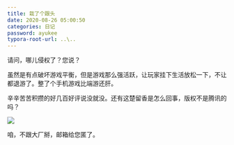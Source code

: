 ```yaml
---
title: 栽了个跟头
date: 2020-08-26 05:00:50
categories: 日记
password: ayukee
typora-root-url: ..\..
---
```


请问，哪儿侵权了？您说？

虽然是有点破坏游戏平衡，但是游戏那么强活跃，让玩家挂下生活放松一下，不让都退游了。整了个手机游戏比端游还肝。

辛辛苦苦积攒的好几百好评说没就没。还有这楚留香是怎么回事，版权不是腾讯的吗？


![](/images/why-bad-01/image-20200901220007162.png)

咱，不跟大厂掰，邮箱给您匿了。

